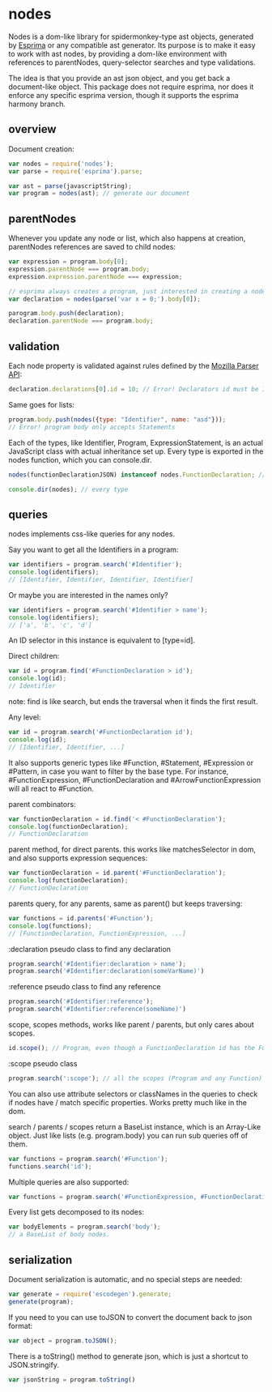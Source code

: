 # nodes

Nodes is a dom-like library for spidermonkey-type ast objects, generated by [Esprima](esprima.org) or any compatible ast generator. Its purpose is to make it easy to work with ast nodes, by providing a dom-like environment with references to parentNodes, query-selector searches and type validations.

The idea is that you provide an ast json object, and you get back a document-like object. This package does not require esprima, nor does it enforce any specific esprima version, though it supports the esprima harmony branch.

## overview

Document creation:

```js
var nodes = require('nodes');
var parse = require('esprima').parse;

var ast = parse(javascriptString);
var program = nodes(ast); // generate our document
```

## parentNodes

Whenever you update any node or list, which also happens at creation, parentNodes references are saved to child nodes:

```js
var expression = program.body[0];
expression.parentNode === program.body;
expression.expression.parentNode === expression;
```

```js
// esprima always creates a program, just interested in creating a node for the declaration
var declaration = nodes(parse('var x = 0;').body[0]);

parogram.body.push(declaration);
declaration.parentNode === program.body;
```

## validation

Each node property is validated against rules defined by the [Mozilla Parser API](https://developer.mozilla.org/en-US/docs/Mozilla/Projects/SpiderMonkey/Parser_API):

```js
declaration.declarations[0].id = 10; // Error! Declarators id must be Identifiers
```

Same goes for lists:

```js
program.body.push(nodes({type: "Identifier", name: "asd"}));
// Error! program body only accepts Statements
```

Each of the types, like Identifier, Program, ExpressionStatement, is an actual JavaScript class with actual inheritance set up. Every type is exported in the nodes function, which you can console.dir.

```js
nodes(functionDeclarationJSON) instanceof nodes.FunctionDeclaration; // true

console.dir(nodes); // every type
```


## queries

nodes implements css-like queries for any nodes.

Say you want to get all the Identifiers in a program:

```js
var identifiers = program.search('#Identifier');
console.log(identifiers);
// [Identifier, Identifier, Identifier, Identifier]
```

Or maybe you are interested in the names only?

```js
var identifiers = program.search('#Identifier > name');
console.log(identifiers);
// ['a', 'b', 'c', 'd']
```

An ID selector in this instance is equivalent to [type=id].

Direct children:

```js
var id = program.find('#FunctionDeclaration > id');
console.log(id);
// Identifier
```

note: find is like search, but ends the traversal when it finds the first result.

Any level:

```js
var id = program.search('#FunctionDeclaration id');
console.log(id);
// [Identifier, Identifier, ...]
```

It also supports generic types like #Function, #Statement, #Expression or #Pattern, in case you want to filter by the base type.
For instance, #FunctionExpression, #FunctionDeclaration and #ArrowFunctionExpression will all react to #Function.

parent combinators:

```js
var functionDeclaration = id.find('< #FunctionDeclaration');
console.log(functionDeclaration);
// FunctionDeclaration
```

parent method, for direct parents. this works like matchesSelector in dom, and also supports expression sequences:

```js
var functionDeclaration = id.parent('#FunctionDeclaration');
console.log(functionDeclaration);
// FunctionDeclaration
```

parents query, for any parents, same as parent() but keeps traversing:

```js
var functions = id.parents('#Function');
console.log(functions);
// [FunctionDeclaration, FunctionExpression, ...]
```

:declaration pseudo class to find any declaration

```js
program.search('#Identifier:declaration > name');
program.search('#Identifier:declaration(someVarName)')
```

:reference pseudo class to find any reference

```js
program.search('#Identifier:reference');
program.search('#Identifier:reference(someName)')
```

scope, scopes methods, works like parent / parents, but only cares about scopes.

```js
id.scope(); // Program, even though a FunctionDeclaration id has the FunctionDeclaration as parent.
```

:scope pseudo class

```js
program.search(':scope'); // all the scopes (Program and any Function)
```

You can also use attribute selectors or classNames in the queries to check if nodes have / match specific properties. Works pretty much like in the dom.

search / parents / scopes return a BaseList instance, which is an Array-Like object. Just like lists (e.g. program.body) you can run sub queries off of them.

```js
var functions = program.search('#Function');
functions.search('id');
```

Multiple queries are also supported:

```js
var functions = program.search('#FunctionExpression, #FunctionDeclaration');
```

Every list gets decomposed to its nodes:

```js
var bodyElements = program.search('body');
// a BaseList of body nodes.
```

## serialization

Document serialization is automatic, and no special steps are needed:

```js
var generate = require('escodegen').generate;
generate(program);
```

If you need to you can use toJSON to convert the document back to json format:

```js
var object = program.toJSON();
```

There is a toString() method to generate json, which is just a shortcut to JSON.stringify.

```js
var jsonString = program.toString()
```
